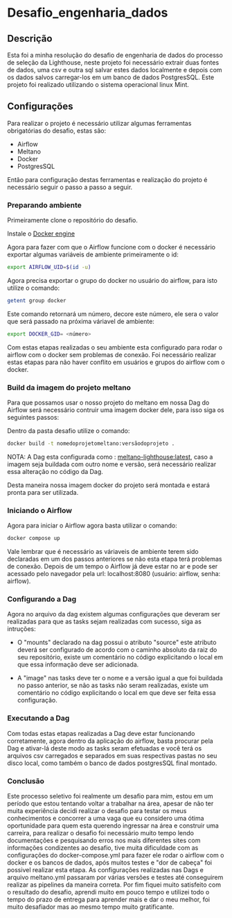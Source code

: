 # Desafio_engenharia_dados

## Descrição

Esta foi a minha resolução do desafio de engenharia de dados do processo de seleção da Lighthouse, neste projeto foi necessário extrair duas fontes de dados, uma csv e outra sql salvar estes dados localmente e depois com os dados salvos carregar-los em um banco de dados PostgresSQL. Este projeto foi realizado utilizando o sistema operacional linux Mint.


## Configurações 

Para realizar o projeto é necessário utilizar algumas ferramentas obrigatórias do desafio, estas são: 

- Airflow
- Meltano 
- Docker 
- PostgresSQL

Então para configuração destas ferramentas e realização do projeto é necessário seguir o passo a passo a seguir.

### Preparando ambiente 

Primeiramente clone o repositório do desafio.

Instale o [Docker engine](https://docs.docker.com/engine/install/ubuntu/)

Agora para fazer com que o Airflow funcione com o docker é necessário exportar algumas variáveis de ambiente primeiramente o id:

```bash
export AIRFLOW_UID=$(id -u)
```
Agora precisa exportar o grupo do docker no usuário do airflow, para isto utilize o comando:

```bash
getent group docker
```
Este comando retornará um número, decore este número, ele sera o valor que será passado na próxima váriavel de ambiente:

```bash
export DOCKER_GID= <número>
```
Com estas etapas realizadas o seu ambiente esta configurado para rodar o airflow com o docker sem problemas de conexão. Foi necessário realizar estas etapas para não haver conflito em usuários e grupos do airflow com o docker. 

### Build da imagem do projeto meltano 

Para que possamos usar o nosso projeto do meltano em nossa Dag do Airflow será necessário contruir uma imagem docker dele, para isso siga os seguintes passos:

Dentro da pasta desafio utilize o comando:

```bash
docker build -t nomedoprojetomeltano:versãodoprojeto .
```

NOTA: A Dag esta configurada como : <meltano-lighthouse:latest>, caso a imagem seja buildada com outro nome e versão, será necessário realizar essa alteração no código da Dag.

Desta maneira nossa imagem docker do projeto será montada e estará pronta para ser utilizada.

### Iniciando o Airflow 

Agora para iniciar o Airflow agora basta utilizar o comando:

```bash
docker compose up
```
Vale lembrar que é necessário as váriaveis de ambiente terem sido declaradas em um dos passos anteriores se não esta etapa terá problemas de conexão. Depois de um tempo o Airflow já deve estar no ar e pode ser acessado pelo navegador pela url: localhost:8080 (usuário: airflow, senha: airflow). 

### Configurando a Dag

Agora no arquivo da dag existem algumas configurações que deveram ser realizadas para que as tasks sejam realizadas com sucesso,
siga as intruções:

- O "mounts" declarado na dag possui o atributo "source" este atributo deverá ser configurado de acordo com o caminho absoluto da raiz do seu repositório, existe um comentário no código explicitando o local em que essa informação deve ser adicionada.

- A "image" nas tasks deve ter o nome e a versão igual a que foi buildada no passo anterior, se não as tasks não seram realizadas, existe um comentário no código explicitando o local em que deve ser feita essa configuração.

### Executando a Dag

Com todas estas etapas realizadas a Dag deve estar funcionando corretamente, agora dentro da aplicação do airflow, basta procurar pela Dag e ativar-lá deste modo as tasks seram efetuadas e você terá os arquivos csv carregados e separados em suas respectivas pastas no seu disco local, como também o banco de dados postgresSQL final montado.

### Conclusão 

Este processo seletivo foi realmente um desafio para mim, estou em um período que estou tentando voltar a trabalhar na área, apesar de não ter muita experiência decidi realizar o desafio para testar os meus conhecimentos e concorrer a uma vaga que eu considero uma ótima oportunidade para quem esta querendo ingressar na área e construir uma carreira, para realizar o desafio foi necessário muito tempo lendo documentações e pesquisando erros nos mais diferentes sites com informações condizentes ao desafio, tive muita dificuldade com as configurações do docker-compose.yml para fazer ele rodar o airflow com o docker e os bancos de dados, após muitos testes e "dor de cabeça" foi possivel realizar esta etapa. As configurações realizadas nas Dags e arquivo meltano.yml passaram por várias versões e testes até conseguirem realizar as pipelines da maneira correta. Por fim fiquei muito satisfeito com o resultado do desafio, aprendi muito em pouco tempo e utilizei todo o tempo do prazo de entrega para aprender mais e dar o meu melhor, foi muito desafiador mas ao mesmo tempo muito gratificante.













